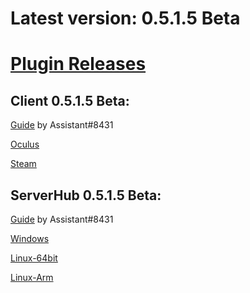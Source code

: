 # Latest version: 0.5.1.5 Beta
# [Plugin Releases](https://github.com/andruzzzhka/BeatSaberMultiplayer/releases/)
## Client 0.5.1.5 Beta:
[Guide](https://bs.assistant.moe/Multiplayer/#Install) by Assistant#8431

[Oculus](https://github.com/andruzzzhka/BeatSaberMultiplayer/releases/download/0.5.1.5-beta/BeatSaberMultiplayer-Oculus.zip)

[Steam](https://github.com/andruzzzhka/BeatSaberMultiplayer/releases/download/0.5.1.5-beta/BeatSaberMultiplayer-Steam.zip)

## ServerHub 0.5.1.5 Beta:
[Guide](https://bs.assistant.moe/Multiplayer/#Hub) by Assistant#8431

[Windows](https://github.com/andruzzzhka/BeatSaberMultiplayer/releases/download/0.5.1.5-beta/ServerHub_win-64.zip)

[Linux-64bit](https://github.com/andruzzzhka/BeatSaberMultiplayer/releases/download/0.5.1.5-beta/ServerHub_linux-64.zip)

[Linux-Arm](https://github.com/andruzzzhka/BeatSaberMultiplayer/releases/download/0.5.1.5-beta/ServerHub_linux-arm.zip)

